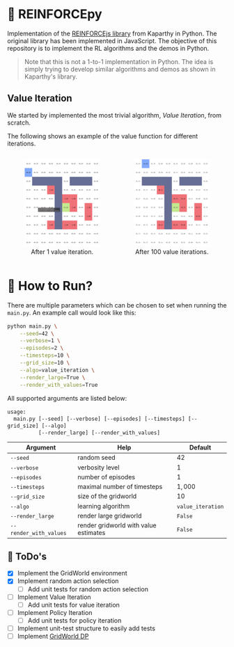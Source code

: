 # 🤖 REINFORCEpy

Implementation of the [REINFORCEjs library](https://github.com/karpathy/reinforcejs/tree/master) from Kaparthy in Python. The original library has been implemented in JavaScript. The objective of this repository is to implement the RL algorithms and the demos in Python.

> Note that this is not a 1-to-1 implementation in Python. The idea is simply trying to develop similar algorithms and demos as shown in Kaparthy's library.

## Value Iteration 

We started by implemented the most trivial algorithm, _Value Iteration_, from scratch. 

The following shows an example of the value function for different iterations.

<div style="display: flex; justify-content: space-between;">
    <figure style="text-align: center; width: 45%;">
        <img src="imgs/gridworld_10x10_after_1_iter.png" alt="version_0_0_1" width="100%">
        <figcaption>After 1 value iteration.</figcaption>
    </figure>
    <figure style="text-align: center; width: 45%;">
        <img src="imgs/gridworld_10x10_after_100_iters.png" alt="version_0_0_1" width="100%">
        <figcaption>After 100 value iterations.</figcaption>
    </figure>
</div>


# 🏃 How to Run?

There are multiple parameters which can be chosen to set when running the `main.py`. An example call would look like this: 

```bash
python main.py \
    --seed=42 \
    --verbose=1 \
    --episodes=2 \
    --timesteps=10 \
    --grid_size=10 \
    --algo=value_iteration \
    --render_large=True \
    --render_with_values=True
```

All supported arguments are listed below: 

```
usage: 
  main.py [--seed] [--verbose] [--episodes] [--timesteps] [--grid_size] [--algo] 
          [--render_large] [--render_with_values]
```

| Argument | Help | Default | 
|----------|------|---------|
| `--seed` | random seed | $42$ |
| `--verbose` | verbosity level | $1$ | 
| `--episodes` | number of episodes | $1$ | 
| `--timesteps` | maximal number of timesteps | $1,000$ | 
| `--grid_size` | size of the gridworld | $10$ | 
| `--algo` | learning algorithm | `value_iteration` | 
| `--render_large` | render large gridworld | `False` | 
| `--render_with_values` | render gridworld with value estimates | `False` | 

## 📝 ToDo's

- [x] Implement the GridWorld environment
- [x] Implement random action selection
  - [ ] Add unit tests for random action selection
- [ ] Implement Value Iteration
  - [ ] Add unit tests for value iteration
- [ ] Implement Policy Iteration
  - [ ] Add unit tests for policy iteration
- [ ] Implement unit-test structure to easily add tests
- [ ] Implement [GridWorld DP](https://cs.stanford.edu/people/karpathy/reinforcejs/gridworld_dp.html)
